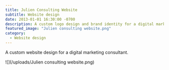 ```yaml
---
title: Julien Consulting Website
subtitle: Website design
date: 2013-01-01 16:30:00 -0700
description: A custom logo design and brand identity for a digital marketing consultant.
featured_image: "Julien consulting website.png"
category:
  - Website design
---
```


A custom website design for a digital marketing consultant.

![](/uploads/Julien consulting website.png)
